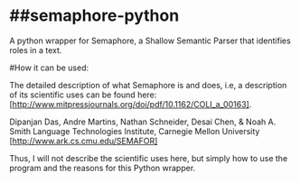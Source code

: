 ##semaphore-python
================

A python wrapper for Semaphore, a Shallow Semantic Parser that identifies roles in a text.

#How it can be used:

The detailed description of what Semaphore is and does, i.e, a description of its scientific uses can be found here: [http://www.mitpressjournals.org/doi/pdf/10.1162/COLI_a_00163]. 

Dipanjan Das, Andre Martins, Nathan Schneider, Desai Chen, & Noah A. Smith Language Technologies Institute, Carnegie Mellon University [http://www.ark.cs.cmu.edu/SEMAFOR]

Thus, I will not describe the scientific uses here, but simply how to use the program and the reasons for this Python wrapper.

